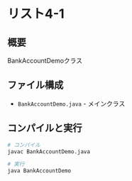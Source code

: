 # リスト4-1

## 概要
BankAccountDemoクラス

## ファイル構成
- `BankAccountDemo.java` - メインクラス

## コンパイルと実行
```bash
# コンパイル
javac BankAccountDemo.java

# 実行
java BankAccountDemo
```

